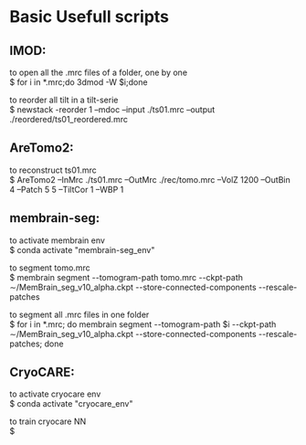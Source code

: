 # Basic Usefull scripts

## IMOD:

  to open all the .mrc files of a folder, one by one  
$ for i in *.mrc;do 3dmod -W $i;done

  to reorder all tilt in a tilt-serie  
$ newstack -reorder 1 –mdoc –input ./ts01.mrc –output ./reordered/ts01_reordered.mrc

## AreTomo2:

to reconstruct ts01.mrc  
$ AreTomo2 –InMrc ./ts01.mrc –OutMrc ./rec/tomo.mrc –VolZ 1200 –OutBin 4 –Patch 5 5 –TiltCor 1 –WBP 1

## membrain-seg:

  to activate membrain env  
$ conda activate "membrain-seg_env"

  to segment tomo.mrc  
$ membrain segment --tomogram-path tomo.mrc --ckpt-path ∼/MemBrain_seg_v10_alpha.ckpt --store-connected-components --rescale-patches

  to segment all .mrc files in one folder  
$ for i in *.mrc; do membrain segment --tomogram-path $i --ckpt-path ∼/MemBrain_seg_v10_alpha.ckpt --store-connected-components --rescale-patches; done

## CryoCARE:

  to activate cryocare env  
$ conda activate "cryocare_env"

  to train cryocare NN  
$ 


## 
